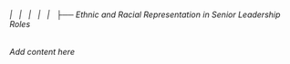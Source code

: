 ###### |   |   |   |   |   ├── Ethnic and Racial Representation in Senior Leadership Roles

*Add content here*